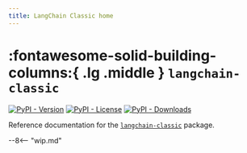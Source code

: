 ```yaml
---
title: LangChain Classic home
---
```


# :fontawesome-solid-building-columns:{ .lg .middle } `langchain-classic`

[![PyPI - Version](https://img.shields.io/pypi/v/langchain-classic?label=%20)](https://pypi.org/project/langchain-classic/#history)
[![PyPI - License](https://img.shields.io/pypi/l/langchain-classic)](https://opensource.org/licenses/MIT)
[![PyPI - Downloads](https://img.shields.io/pepy/dt/langchain-classic)](https://pypistats.org/packages/langchain-classic)

Reference documentation for the [`langchain-classic`](https://pypi.org/project/langchain-classic/) package.

--8<-- "wip.md"
